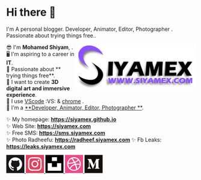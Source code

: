 # Hi there :wave:
I'm A personal blogger. Developer, Animator, Editor, Photographer . Passionate about trying things free..

<a href="https://siyamex.com">
	<img width=320 align="right" src="img/siyamex.png">
</a>

:sunglasses: I'm **Mohamed Shiyam**, .  
:desktop_computer: I'm aspiring to a career in **IT**.  
:triangular_ruler: Passionate about ** trying things free**.  
:night_with_stars: I want to create **3D digital art and immersive experience**.  
:briefcase: I use [VScode][2] :VS: & [chrome][3] .  
:gift_heart: I'm a [**Developer, Animator, Editor, Photographer **][4].

:sparkles: My homepage: **<https://siyamex.github.io>**  
:sparkles: Web Site: **<https://siyamex.com>**  
:sparkles: Free SMS: **<https://sms.siyamex.com>**  
:sparkles: Photo Radheefu: **<https://radheef.siyamex.com>** 
:sparkles: Fb Leaks: **<https://leaks.siyamex.com>** 

[1]: https://mnu.edu.mv
[2]: https://code.visualstudio.com
[3]: https://https://www.google.com/chrome
[4]: https://siyamex.com
[6]: https://github.com/siyamex

<a href="https://github.com/siyamex">
	<img alt="My GitHub profile" src="img/icons/github.png">
</a>
<a href="https://www.instagram.com/siyamex_">
	<img alt="My Instagram profile" src="img/icons/instagram.png">
</a>
<a href="https://unsplash.com/@siyamex">
	<img alt="My Unsplash profile" src="img/icons/unsplash.png">
</a>
<a href="https://dribbble.com/siyamex">
	<img alt="My Dribbble profile" src="img/icons/dribbble.png">
</a>
<a href="https://medium.com/@siyamex">
	<img alt="My Medium profile" src="img/icons/medium.png">
</a>

<p></p>



[github]: https://github.com/siyamex
[dribbble]: https://dribbble.com/siyamex
[unsplash]: https://unsplash.com/@siyamex
[medium]: https://medium.com/@siyamex
[instagram]: https://www.instagram.com/siyamex_
